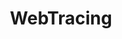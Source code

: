 ---
layout: home

title: WebTracing
titleTemplate: 埋点

hero:
  name: WebTracing
  text: 为前端项目提供完善的监控手段
  image:
    src: https://cdn.staticaly.com/gh/M-cheng-web/image-provider@main/web-tracing/icon_5e9950ae4507f.33lqpfzrwzc0.svg
    alt: VitePress
  actions:
    - theme: brand
      text: 起步
      link: /guide/starting
    - theme: alt
      text: 示例
      link: /guide/demo
    - theme: alt
      text: 技术点分析
      link: /analyse/index
    - theme: alt
      text: View on GitHub
      link: https://github.com/M-cheng-web/web-tracing

features:
  - title: 功能丰富
    details: 足以应对大部分前端项目的监控需求
    icon: 🚀
  - title: 面面俱到
    details: 目前已适配 [ js、vue2、vue3 ]
    icon: ⚡
  - title: 灵活
    details: 提供了拦截方法 + 配置项动态更改
    icon: 🛠
  - title: 集成
    details: demo、文档、sdk核心功能 于一体
    icon: 🎪
---
